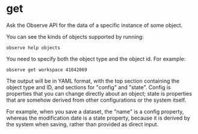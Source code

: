 # get

Ask the Observe API for the data of a specific instance of some object.

You can see the kinds of objects supported by running:

    observe help objects

You need to specify both the object type and the object id. For example:

    observe get workspace 41042069

The output will be in YAML format, with the top section containing the object
type and ID, and sections for "config" and "state". Config is properties that
you can change directly about an object; state is properties that are somehow
derived from other configurations or the system itself.

For example, when you save a dataset, the "name" is a config property, whereas
the modification date is a state property, because it is derived by the system
when saving, rather than provided as direct input.
